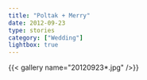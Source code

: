 ```yaml
---
title: "Poltak + Merry"
date: 2012-09-23
type: stories
category: ["Wedding"]
lightbox: true
---
```


{{< gallery name="20120923*.jpg" />}}
